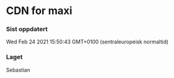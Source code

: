 
# CDN for maxi

### Sist oppdatert 
Wed Feb 24 2021 15:50:43 GMT+0100 (sentraleuropeisk normaltid)
### Laget 
Sebastian
